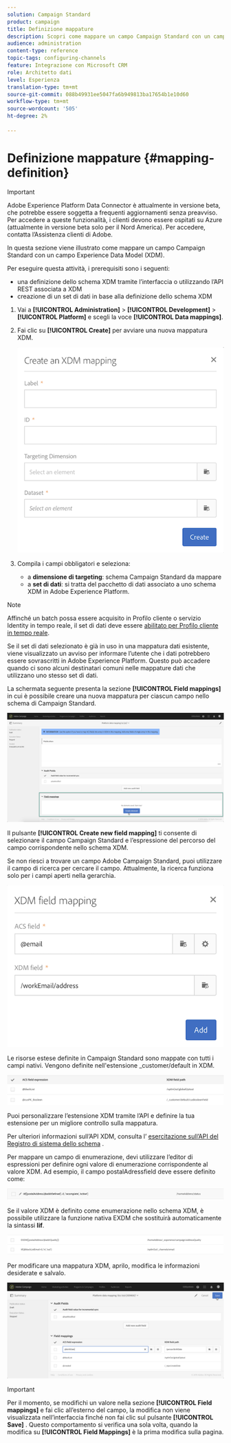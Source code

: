 ```yaml
---
solution: Campaign Standard
product: campaign
title: Definizione mappature
description: Scopri come mappare un campo Campaign Standard con un campo Experience Data Model (XDM).
audience: administration
content-type: reference
topic-tags: configuring-channels
feature: Integrazione con Microsoft CRM
role: Architetto dati
level: Esperienza
translation-type: tm+mt
source-git-commit: 088b49931ee5047fa6b949813ba17654b1e10d60
workflow-type: tm+mt
source-wordcount: '505'
ht-degree: 2%

---
```



# Definizione mappature {#mapping-definition}

>[!IMPORTANT]
>
>Adobe Experience Platform Data Connector è attualmente in versione beta, che potrebbe essere soggetta a frequenti aggiornamenti senza preavviso. Per accedere a queste funzionalità, i clienti devono essere ospitati su Azure (attualmente in versione beta solo per il Nord America). Per accedere, contatta l’Assistenza clienti di Adobe.

In questa sezione viene illustrato come mappare un campo Campaign Standard con un campo Experience Data Model (XDM).

Per eseguire questa attività, i prerequisiti sono i seguenti:

* una definizione dello schema XDM tramite l’interfaccia o utilizzando l’API REST associata a XDM
* creazione di un set di dati in base alla definizione dello schema XDM

1. Vai a **[!UICONTROL Administration]** > **[!UICONTROL Development]** > **[!UICONTROL Platform]** e scegli la voce **[!UICONTROL Data mappings]**.

1. Fai clic su **[!UICONTROL Create]** per avviare una nuova mappatura XDM.

   ![](assets/aep_createmapping.png)

1. Compila i campi obbligatori e seleziona:

   * a **dimensione di targeting**: schema Campaign Standard da mappare
   * a **set di dati**: si tratta del pacchetto di dati associato a uno schema XDM in Adobe Experience Platform.

>[!NOTE]
>
>Affinché un batch possa essere acquisito in Profilo cliente o servizio Identity in tempo reale, il set di dati deve essere [abilitato per Profilo cliente in tempo reale](https://docs.adobe.com/content/help/en/experience-platform/rtcdp/intro/get-started.html).
>
>Se il set di dati selezionato è già in uso in una mappatura dati esistente, viene visualizzato un avviso per informare l’utente che i dati potrebbero essere sovrascritti in Adobe Experience Platform. Questo può accadere quando ci sono alcuni destinatari comuni nelle mappature dati che utilizzano uno stesso set di dati.

La schermata seguente presenta la sezione **[!UICONTROL Field mappings]** in cui è possibile creare una nuova mappatura per ciascun campo nello schema di Campaign Standard.

![](assets/aep_fieldmappings.png)

Il pulsante **[!UICONTROL Create new field mapping]** ti consente di selezionare il campo Campaign Standard e l’espressione del percorso del campo corrispondente nello schema XDM.

Se non riesci a trovare un campo Adobe Campaign Standard, puoi utilizzare il campo di ricerca per cercare il campo. Attualmente, la ricerca funziona solo per i campi aperti nella gerarchia.

![](assets/aep_mapfield.png)

Le risorse estese definite in Campaign Standard sono mappate con tutti i campi nativi. Vengono definite nell&#39;estensione _customer/default in XDM.

![](assets/aep_fieldscusmapping.png)

Puoi personalizzare l’estensione XDM tramite l’API e definire la tua estensione per un migliore controllo sulla mappatura.

Per ulteriori informazioni sull’API XDM, consulta l’ [esercitazione sull’API del Registro di sistema dello schema](https://docs.adobe.com/content/help/it-IT/experience-platform/xdm/api/getting-started.html) .

Per mappare un campo di enumerazione, devi utilizzare l’editor di espressioni per definire ogni valore di enumerazione corrispondente al valore XDM. Ad esempio, il campo postalAdressfield deve essere definito come:

![](assets/aep_enummapping.png)

Se il valore XDM è definito come enumerazione nello schema XDM, è possibile utilizzare la funzione nativa EXDM che sostituirà automaticamente la sintassi **lif**.

![](assets/aep_enummappingexdm.png)

Per modificare una mappatura XDM, aprilo, modifica le informazioni desiderate e salvalo.

![](assets/aep_editmapping.png)

>[!IMPORTANT]
>
>Per il momento, se modifichi un valore nella sezione **[!UICONTROL Field mappings]** e fai clic all’esterno del campo, la modifica non viene visualizzata nell’interfaccia finché non fai clic sul pulsante **[!UICONTROL Save]** . Questo comportamento si verifica una sola volta, quando la modifica su **[!UICONTROL Field Mappings]** è la prima modifica sulla pagina.
